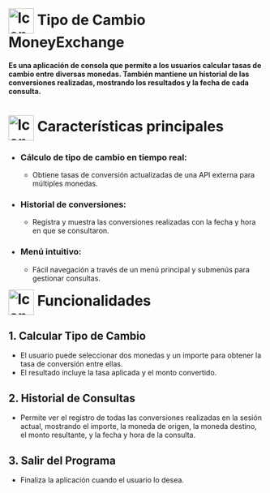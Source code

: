 <h1 style="display: inline;"><img src="https://github.com/user-attachments/assets/875eb7c8-bf89-4875-83cd-f98be0d6213f" alt="Icono Principal" style="height: 50px; vertical-align: middle;"/> Tipo de Cambio MoneyExchange</h1>
<h4>Es una aplicación de consola que permite a los usuarios calcular tasas de cambio entre diversas monedas. También mantiene un historial de las conversiones realizadas, mostrando los resultados y la fecha de cada consulta.</h4>
<h1></h1>

<h1 style="display: inline;"><img src="https://github.com/user-attachments/assets/910d9bad-3981-41d1-9874-71a6524e04be" alt="Icono Principal" style="height: 50px; vertical-align: middle;"/>
Características principales</h1>
<ul>
    <h3><li>Cálculo de tipo de cambio en tiempo real:</li></h3>
    <ul>
        <li>Obtiene tasas de conversión actualizadas de una API externa para múltiples monedas.</li>
    </ul>
    <h3><li>Historial de conversiones:</li></h3>
    <ul>
        <li>Registra y muestra las conversiones realizadas con la fecha y hora en que se consultaron.</li>
    </ul>
    <h3><li>Menú intuitivo:</li></h3>
    <ul>
        <li>Fácil navegación a través de un menú principal y submenús para gestionar consultas.</li>
    </ul>
</ul>



<h1 style="display: inline;"><img src="https://github.com/user-attachments/assets/6bbbdb73-f1a8-4429-80b6-1a2ef2f23146" alt="Icono Principal" style="height: 50px; vertical-align: middle;"/>
Funcionalidades</h1>

<h2>1. Calcular Tipo de Cambio</h2>
<ul>
    <li>El usuario puede seleccionar dos monedas y un importe para obtener la tasa de conversión entre ellas.</li>
    <li>El resultado incluye la tasa aplicada y el monto convertido.</li>
</ul>
<h2>2. Historial de Consultas</h2>
<ul>
    <li> Permite ver el registro de todas las conversiones realizadas en la sesión actual, mostrando el importe, la moneda de origen, la moneda destino, el monto resultante, y la fecha y hora de la     consulta.</li>
</ul>
<h2>3. Salir del Programa</h2>
<ul>
    <li>Finaliza la aplicación cuando el usuario lo desea.</li>
</ul>
